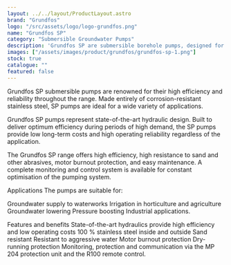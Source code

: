 ```yaml
---
layout: ../../layout/ProductLayout.astro
brand: "Grundfos"
logo: "/src/assets/logo/logo-grundfos.png"
name: "Grundfos SP"
category: "Submersible Groundwater Pumps"
description: 'Grundfos SP are submersible borehole pumps, designed for pumping groundwater. Grundfos SP are all stainless-steel pumps, and they are available in 3 material grades. The pumps are suitable for boreholes in sizes ranging from 4" over 6" and 8" to 10". The motor sizes for the pumps are available in 0.37-250 kW.'
images: ["/assets/images/product/grundfos/grundfos-sp-1.png"]
stock: true
catalogue: ""
featured: false
---
```


Grundfos SP submersible pumps are renowned for their high efficiency and reliability throughout the range. Made entirely of corrosion-resistant stainless steel, SP pumps are ideal for a wide variety of applications.

Grundfos SP pumps represent state-of-the-art hydraulic design. Built to deliver optimum efficiency during periods of high demand, the SP pumps provide low long-term costs and high operating reliability regardless of the application.

The Grundfos SP range offers high efficiency, high resistance to sand and other abrasives, motor burnout protection, and easy maintenance. A complete monitoring and control system is available for constant optimisation of the pumping system.

Applications
The pumps are suitable for:

Groundwater supply to waterworks
Irrigation in horticulture and agriculture
Groundwater lowering
Pressure boosting
Industrial applications.

Features and benefits
State-of-the-art hydraulics provide high efficiency and low operating costs
100 % stainless steel inside and outside
Sand resistant
Resistant to aggressive water
Motor burnout protection
Dry-running protection
Monitoring, protection and communication via the MP 204 protection unit and the R100 remote control.
